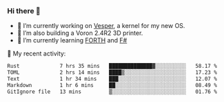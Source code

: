 ### Hi there 👋

<!--
**berkus/berkus** is a ✨ _special_ ✨ repository because its `README.md` (this file) appears on your GitHub profile.

Here are some ideas to get you started:

- 🔭 I’m currently working on ...
- 🌱 I’m currently learning ...
- 👯 I’m looking to collaborate on ...
- 🤔 I’m looking for help with ...
- 💬 Ask me about ...
- 📫 How to reach me: ...
- 😄 Pronouns: ...
- ⚡ Fun fact: ...
-->

- 🔭 I’m currently working on [Vesper](https://github.com/metta-systems/vesper), a kernel for my new OS.
- 🔭 I’m also building a Voron 2.4R2 3D printer.
- 🌱 I’m currently learning [FORTH](http://forth.com/starting-forth/) and [F#](https://fsharpforfunandprofit.com/)

💼 My recent activity:

<!--START_SECTION:waka-->

```txt
Rust             7 hrs 35 mins   ██████████████▓░░░░░░░░░░   58.17 %
TOML             2 hrs 14 mins   ████▒░░░░░░░░░░░░░░░░░░░░   17.23 %
Text             1 hr 34 mins    ███░░░░░░░░░░░░░░░░░░░░░░   12.07 %
Markdown         1 hr 6 mins     ██░░░░░░░░░░░░░░░░░░░░░░░   08.49 %
GitIgnore file   13 mins         ▒░░░░░░░░░░░░░░░░░░░░░░░░   01.76 %
```

<!--END_SECTION:waka-->
